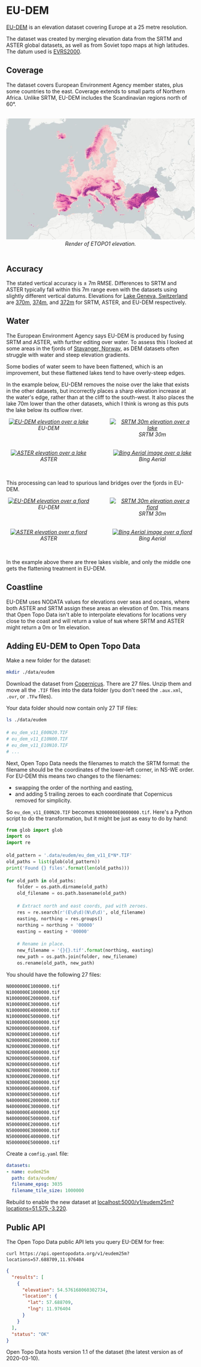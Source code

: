 # EU-DEM

[EU-DEM](https://www.eea.europa.eu/data-and-maps/data/copernicus-land-monitoring-service-eu-dem) is an elevation dataset covering Europe at a 25 metre resolution.

The dataset was created by merging elevation data from the SRTM and ASTER global datasets, as well as from Soviet topo maps at high latitudes. The datum used is [EVRS2000](https://spatialreference.org/ref/epsg/evrf2000-height/).



## Coverage

The dataset covers European Environment Agency member states, plus some countries to the east. Coverage extends to small parts of Northern Africa. Unlike SRTM, EU-DEM includes the Scandinavian regions north of 60°.

<p style="text-align:center; padding: 1rem 0">
  <img src="/img/eudem.jpg" alt="EU-DEM elevation">
  <br>
  <em>Render of ETOPO1 elevation.</em>
</p>

## Accuracy

The stated vertical accuracy is ± 7m RMSE. Differences to SRTM and ASTER typically fall within this 7m range even with the datasets using slightly different vertical datums. Elevations for [Lake Geneva, Switzerland](https://www.google.com/maps/place/46%C2%B014'33.2%22N+6%C2%B010'32.1%22E/@46.2374461,6.1073519,12z/) are [370m](https://api.opentopodata.org/v1/srtm30m?locations=46.242557,206.175588), [374m](https://api.opentopodata.org/v1/aster30m?locations=46.242557,206.175588), and [372m](https://api.opentopodata.org/v1/eudem25m?locations=46.242557,206.175588) for SRTM, ASTER, and EU-DEM respectively.

## Water

The European Environment Agency says EU-DEM is produced by fusing SRTM and ASTER, with further editing over water. To assess this I looked at some areas in the fjords of [Stavanger, Norway](https://www.google.com/maps/place/Stavanger,+Norway), as DEM datasets often struggle with water and steep elevation gradients.

Some bodies of water seem to have been flattened, which is an improvement, but these flattened lakes tend to have overly-steep edges.

In the example below, EU-DEM removes the noise over the lake that exists in the other datasets, but incorrectly places a sharp elevation increase at the water's edge, rather than at the cliff to the south-west. It also places the lake 70m lower than the other datasets, which I think is wrong as this puts the lake below its outflow river.


<div style="display:flex; justify-content: space-between; font-style: italic; text-align: center; flex-wrap: wrap">
	<div style="max-width: 45%; padding-bottom: 2rem">
		<a href="/img/eudem-lake-eudem.jpg"><img src="/img/eudem-lake-eudem.jpg" alt="EU-DEM elevation over a lake"></a>
		<span>EU-DEM</span>
	</div>
	<div style="max-width: 45%; padding-bottom: 2rem">
		<a href="/img/eudem-lake-srtm.jpg"><img src="/img/eudem-lake-srtm.jpg" alt="SRTM 30m elevation over a lake"></a>
		<span>SRTM 30m</span>
	</div>
	<div style="max-width: 45%; padding-bottom: 2rem">
		<a href="/img/eudem-lake-aster.jpg"><img src="/img/eudem-lake-aster.jpg" alt="ASTER elevation over a lake"></a>
		<span>ASTER</span>
	</div>
	<div style="max-width: 45%; padding-bottom: 2rem">
		<a href="/img/eudem-lake-aerial.jpg"><img src="/img/eudem-lake-aerial.jpg" alt="Bing Aerial image over a lake"></a>
		<span>Bing Aerial</span>
	</div>
</div>



This processing can lead to spurious land bridges over the fjords in EU-DEM.

<div style="display:flex; justify-content: space-between; font-style: italic; text-align: center; flex-wrap: wrap">
	<div style="max-width: 45%; padding-bottom: 2rem">
		<a href="/img/eudem-bridge-eudem.jpg"><img src="/img/eudem-bridge-eudem.jpg" alt="EU-DEM elevation over a fjord"></a>
		<span>EU-DEM</span>
	</div>
	<div style="max-width: 45%; padding-bottom: 2rem">
		<a href="/img/eudem-bridge-srtm.jpg"><img src="/img/eudem-bridge-srtm.jpg" alt="SRTM 30m elevation over a fjord"></a>
		<span>SRTM 30m</span>
	</div>
	<div style="max-width: 45%; padding-bottom: 2rem">
		<a href="/img/eudem-bridge-aster.jpg"><img src="/img/eudem-bridge-aster.jpg" alt="ASTER elevation over a fjord"></a>
		<span>ASTER</span>
	</div>
	<div style="max-width: 45%; padding-bottom: 2rem">
		<a href="/img/eudem-bridge-aerial.jpg"><img src="/img/eudem-bridge-aerial.jpg" alt="Bing Aerial image over a fjord"></a>
		<span>Bing Aerial</span>
	</div>
</div>

In the example above there are three lakes visible, and only the middle one gets the flattening treatment in EU-DEM.

## Coastline

EU-DEM uses NODATA values for elevations over seas and oceans, where both ASTER and SRTM assign these areas an elevation of 0m. This means that Open Topo Data isn't able to interpolate elevations for locations very close to the coast and will return a value of `NaN` where SRTM and ASTER might return a 0m or 1m elevation. 


## Adding EU-DEM to Open Topo Data


Make a new folder for the dataset:

```bash
mkdir ./data/eudem
```

Download the dataset from [Copernicus](https://land.copernicus.eu/imagery-in-situ/eu-dem/eu-dem-v1.1?tab=download). There are 27 files. Unzip them and move all the `.TIF` files into the data folder (you don't need the `.aux.xml`, `.ovr`, or `.TFw` files). 

Your data folder should now contain only 27 TIF files:

```bash
ls ./data/eudem

# eu_dem_v11_E00N20.TIF
# eu_dem_v11_E10N00.TIF
# eu_dem_v11_E10N10.TIF
# ...
```

Next, Open Topo Data needs the filenames to match the SRTM format: the filename should be the coordinates of the lower-left corner, in NS-WE order. For EU-DEM this means two changes to the filenames:

* swapping the order of the northing and easting,
* and adding 5 trailing zeroes to each coordinate that Copernicus removed for simplicity.

So `eu_dem_v11_E00N20.TIF` becomes `N2000000E0000000.tif`. Here's a Python script to do the transformation, but it might be just as easy to do by hand:

```python
from glob import glob
import os
import re

old_pattern = '.data/eudem/eu_dem_v11_E*N*.TIF'
old_paths = list(glob(old_pattern))
print('Found {} files'.format(len(old_paths)))

for old_path in old_paths:
    folder = os.path.dirname(old_path)
    old_filename = os.path.basename(old_path)

    # Extract north and east coords, pad with zeroes.
    res = re.search(r'(E\d\d)(N\d\d)', old_filename)
    easting, northing = res.groups()
    northing = northing + '00000'
    easting = easting + '00000'

    # Rename in place.
    new_filename = '{}{}.tif'.format(northing, easting)
    new_path = os.path.join(folder, new_filename)
    os.rename(old_path, new_path)
```

You should have the following 27 files:

```
N0000000E1000000.tif
N1000000E1000000.tif
N1000000E2000000.tif
N1000000E3000000.tif
N1000000E4000000.tif
N1000000E5000000.tif
N1000000E6000000.tif
N2000000E0000000.tif
N2000000E1000000.tif
N2000000E2000000.tif
N2000000E3000000.tif
N2000000E4000000.tif
N2000000E5000000.tif
N2000000E6000000.tif
N2000000E7000000.tif
N3000000E2000000.tif
N3000000E3000000.tif
N3000000E4000000.tif
N3000000E5000000.tif
N4000000E2000000.tif
N4000000E3000000.tif
N4000000E4000000.tif
N4000000E5000000.tif
N5000000E2000000.tif
N5000000E3000000.tif
N5000000E4000000.tif
N5000000E5000000.tif
```

Create a `comfig.yaml` file:

```yaml
datasets:
- name: eudem25m
  path: data/eudem/
  filename_epsg: 3035
  filename_tile_size: 1000000
```

Rebuild to enable the new dataset at [localhost:5000/v1/eudem25m?locations=51.575,-3.220](http://localhost:5000/v1/eudem25m?locations=51.575,-3.220).



## Public API

The Open Topo Data public API lets you query EU-DEM for free:

```
curl https://api.opentopodata.org/v1/eudem25m?locations=57.688709,11.976404
```

```json
{
  "results": [
    {
      "elevation": 54.576168060302734, 
      "location": {
        "lat": 57.688709, 
        "lng": 11.976404
      }
    }
  ], 
  "status": "OK"
}
```

Open Topo Data hosts version 1.1 of the dataset (the latest version as of 2020-03-10).
